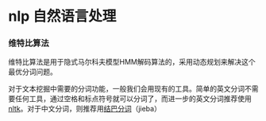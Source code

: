 # nlp 自然语言处理



### 维特比算法

维特比算法是用于隐式马尔科夫模型HMM解码算法的，采用动态规划来解决这个最优分词问题。



对于文本挖掘中需要的分词功能，一般我们会用现有的工具。简单的英文分词不需要任何工具，通过空格和标点符号就可以分词了，而进一步的英文分词推荐使用[nltk](http://www.nltk.org/)。对于中文分词，则推荐用[结巴分词](https://github.com/fxsjy/jieba/)（jieba）

